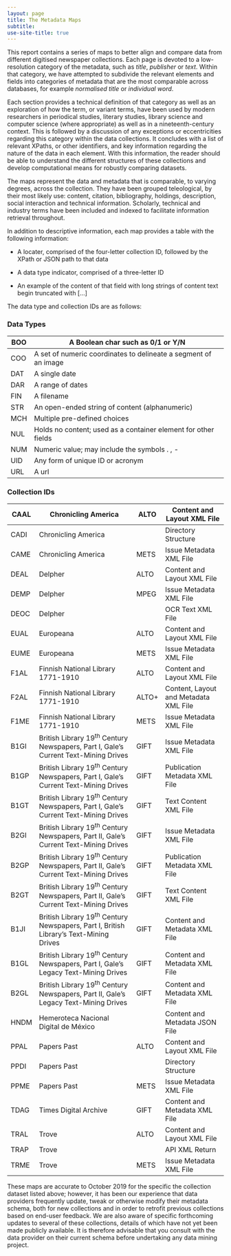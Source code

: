 ```yaml
---
layout: page
title: The Metadata Maps
subtitle: 
use-site-title: true
---
```


This report contains a series of maps to better align and compare data
from different digitised newspaper collections. Each page is devoted to
a low-resolution category of the metadata, such as *title*, *publisher*
or *text*. Within that category, we have attempted to subdivide the
relevant elements and fields into categories of metadata that are the
most comparable across databases, for example *normalised title* or
*individual word*.

Each section provides a technical definition of that category as well as
an exploration of how the term, or variant terms, have been used by
modern researchers in periodical studies, literary studies, library
science and computer science (where appropriate) as well as in a
nineteenth-century context. This is followed by a discussion of any
exceptions or eccentricities regarding this category within the data
collections. It concludes with a list of relevant XPaths, or other
identifiers, and key information regarding the nature of the data in
each element. With this information, the reader should be able to
understand the different structures of these collections and develop
computational means for robustly comparing datasets.

The maps represent the data and metadata that is comparable, to
varying degrees, across the collection. They have been grouped
teleological, by their most likely use: content, citation, bibliography,
holdings, description, social interaction and technical information.
Scholarly, technical and industry terms have been included and indexed
to facilitate information retrieval throughout.

In addition to descriptive information, each map provides a table with
the following information:

  - A locater, comprised of the four-letter collection ID, followed by
    the XPath or JSON path to that data

  - A data type indicator, comprised of a three-letter ID

  - An example of the content of that field with long strings of content
    text begin truncated with \[…\]

The data type and collection IDs are as follows:

### Data Types

| BOO | A Boolean char such as 0/1 or Y/N                               |
| --- | --------------------------------------------------------------- |
| COO | A set of numeric coordinates to delineate a segment of an image |
| DAT | A single date                                                   |
| DAR | A range of dates                                                |
| FIN | A filename                                                      |
| STR | An open-ended string of content (alphanumeric)                  |
| MCH | Multiple pre-defined choices                                    |
| NUL | Holds no content; used as a container element for other fields  |
| NUM | Numeric value; may include the symbols . , -                    |
| UID | Any form of unique ID or acronym                                |
| URL | A url                                                           |

### Collection IDs

| CAAL | Chronicling America                                                                              | ALTO  | Content and Layout XML File           |
| ---- | ------------------------------------------------------------------------------------------------ | ----- | ------------------------------------- |
| CADI | Chronicling America                                                                              |       | Directory Structure                   |
| CAME | Chronicling America                                                                              | METS  | Issue Metadata XML File               |
| DEAL | Delpher                                                                                          | ALTO  | Content and Layout XML File           |
| DEMP | Delpher                                                                                          | MPEG  | Issue Metadata XML File               |
| DEOC | Delpher                                                                                          |       | OCR Text XML File                     |
| EUAL | Europeana                                                                                        | ALTO  | Content and Layout XML File           |
| EUME | Europeana                                                                                        | METS  | Issue Metadata XML File               |
| F1AL | Finnish National Library 1771-1910                                                               | ALTO  | Content and Layout XML File           |
| F2AL | Finnish National Library 1771-1910                                                               | ALTO+ | Content, Layout and Metadata XML File |
| F1ME | Finnish National Library 1771-1910                                                               | METS  | Issue Metadata XML File               |
| B1GI | British Library 19<sup>th</sup> Century Newspapers, Part I, Gale’s Current Text-Mining Drives    | GIFT  | Issue Metadata XML File               |
| B1GP | British Library 19<sup>th</sup> Century Newspapers, Part I, Gale’s Current Text-Mining Drives    | GIFT  | Publication Metadata XML File         |
| B1GT | British Library 19<sup>th</sup> Century Newspapers, Part I, Gale’s Current Text-Mining Drives    | GIFT  | Text Content XML File                 |
| B2GI | British Library 19<sup>th</sup> Century Newspapers, Part II, Gale’s Current Text-Mining Drives   | GIFT  | Issue Metadata XML File               |
| B2GP | British Library 19<sup>th</sup> Century Newspapers, Part II, Gale’s Current Text-Mining Drives   | GIFT  | Publication Metadata XML File         |
| B2GT | British Library 19<sup>th</sup> Century Newspapers, Part II, Gale’s Current Text-Mining Drives   | GIFT  | Text Content XML File                 |
| B1JI | British Library 19<sup>th</sup> Century Newspapers, Part I, British Library’s Text-Mining Drives | GIFT  | Content and Metadata XML File         |
| B1GL | British Library 19<sup>th</sup> Century Newspapers, Part I, Gale’s Legacy Text-Mining Drives     | GIFT  | Content and Metadata XML File         |
| B2GL | British Library 19<sup>th</sup> Century Newspapers, Part II, Gale’s Legacy Text-Mining Drives    | GIFT  | Content and Metadata XML File         |
| HNDM | Hemeroteca Nacional Digital de México                                                            |       | Content and Metadata JSON File        |
| PPAL | Papers Past                                                                                      | ALTO  | Content and Layout XML File           |
| PPDI | Papers Past                                                                                      |       | Directory Structure                   |
| PPME | Papers Past                                                                                      | METS  | Issue Metadata XML File               |
| TDAG | Times Digital Archive                                                                            | GIFT  | Content and Metadata XML File         |
| TRAL | Trove                                                                                            | ALTO  | Content and Layout XML File           |
| TRAP | Trove                                                                                            |       | API XML Return                        |
| TRME | Trove                                                                                            | METS  | Issue Metadata XML File               |

These maps are accurate to October 2019 for the specific the collection
dataset listed above; however, it has been our experience that data
providers frequently update, tweak or otherwise modify their metadata
schema, both for new collections and in order to retrofit previous
collections based on end-user feedback. We are also aware of specific
forthcoming updates to several of these collections, details of which
have not yet been made publicly available. It is therefore advisable
that you consult with the data provider on their current schema before
undertaking any data mining project.
